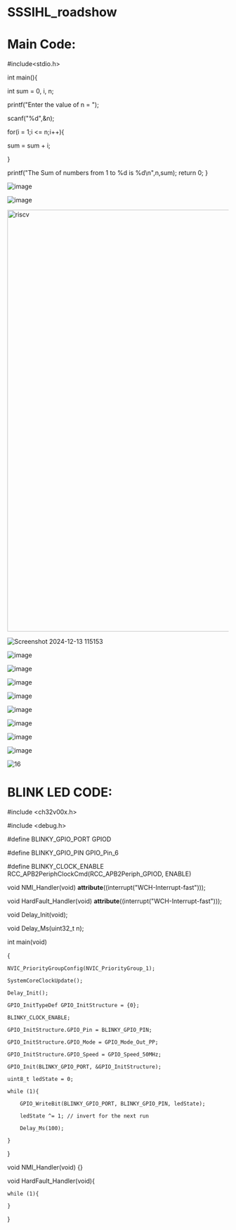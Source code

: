 # SSSIHL_roadshow

# Main Code:
#include<stdio.h>

int main(){ 

int sum = 0, i, n; 

printf("Enter the value of n = ");

scanf("%d",&n);

for(i = 1;i <= n;i++){

sum = sum + i;

}

printf("The Sum of numbers from 1 to %d is %d\n",n,sum); return 0; }



![image](https://github.com/user-attachments/assets/9e07b023-8c72-49d4-aad7-b3d894701511)

![image](https://github.com/user-attachments/assets/131beb05-5139-47e7-89f4-09123ba0e422)


<img width="960" alt="riscv" src="https://github.com/user-attachments/assets/c5b4e8af-110f-4d37-be27-2315bd0c775d" />

![Screenshot 2024-12-13 115153](https://github.com/user-attachments/assets/bae9578a-3f39-4392-a4f4-639ec5c93dd5)

![image](https://github.com/user-attachments/assets/3f798ee9-1338-4e5f-9f9d-bd36b2208ffa)

![image](https://github.com/user-attachments/assets/22579a06-1daf-44a5-ba83-88e0149ea785)

![image](https://github.com/user-attachments/assets/76b16ee0-fe09-4c87-a001-951078827b79)

![image](https://github.com/user-attachments/assets/6b943877-bc72-478f-bb95-c60c14f64a7a)

![image](https://github.com/user-attachments/assets/cd7b6834-b118-421e-99c8-b4a9c8686414)

![image](https://github.com/user-attachments/assets/9b793d30-5c23-4c59-8269-b36432282fcd)

![image](https://github.com/user-attachments/assets/85c637cc-b48c-4466-a775-8d60c1552956)

![image](https://github.com/user-attachments/assets/7beb821c-6b10-4cfc-af63-0aa7ac7b7cd7)

![16](https://github.com/user-attachments/assets/6f5eda50-b41a-41b8-83ba-8348dbf265ab)

# BLINK LED CODE:

#include <ch32v00x.h>

#include <debug.h>

#define BLINKY_GPIO_PORT GPIOD

#define BLINKY_GPIO_PIN GPIO_Pin_6

#define BLINKY_CLOCK_ENABLE RCC_APB2PeriphClockCmd(RCC_APB2Periph_GPIOD, ENABLE)

void NMI_Handler(void) __attribute__((interrupt("WCH-Interrupt-fast")));

void HardFault_Handler(void) __attribute__((interrupt("WCH-Interrupt-fast")));

void Delay_Init(void);

void Delay_Ms(uint32_t n);

int main(void)

{

    NVIC_PriorityGroupConfig(NVIC_PriorityGroup_1);
    
    SystemCoreClockUpdate();
    
    Delay_Init();

    GPIO_InitTypeDef GPIO_InitStructure = {0};

    BLINKY_CLOCK_ENABLE;
    
    GPIO_InitStructure.GPIO_Pin = BLINKY_GPIO_PIN;
    
    GPIO_InitStructure.GPIO_Mode = GPIO_Mode_Out_PP;
    
    GPIO_InitStructure.GPIO_Speed = GPIO_Speed_50MHz;
    
    GPIO_Init(BLINKY_GPIO_PORT, &GPIO_InitStructure);

    uint8_t ledState = 0;
    
    while (1){
    
        GPIO_WriteBit(BLINKY_GPIO_PORT, BLINKY_GPIO_PIN, ledState);
        
        ledState ^= 1; // invert for the next run
        
        Delay_Ms(100);
    
    }
    
}


void NMI_Handler(void) {}

void HardFault_Handler(void){

    while (1){
    
    }

}












